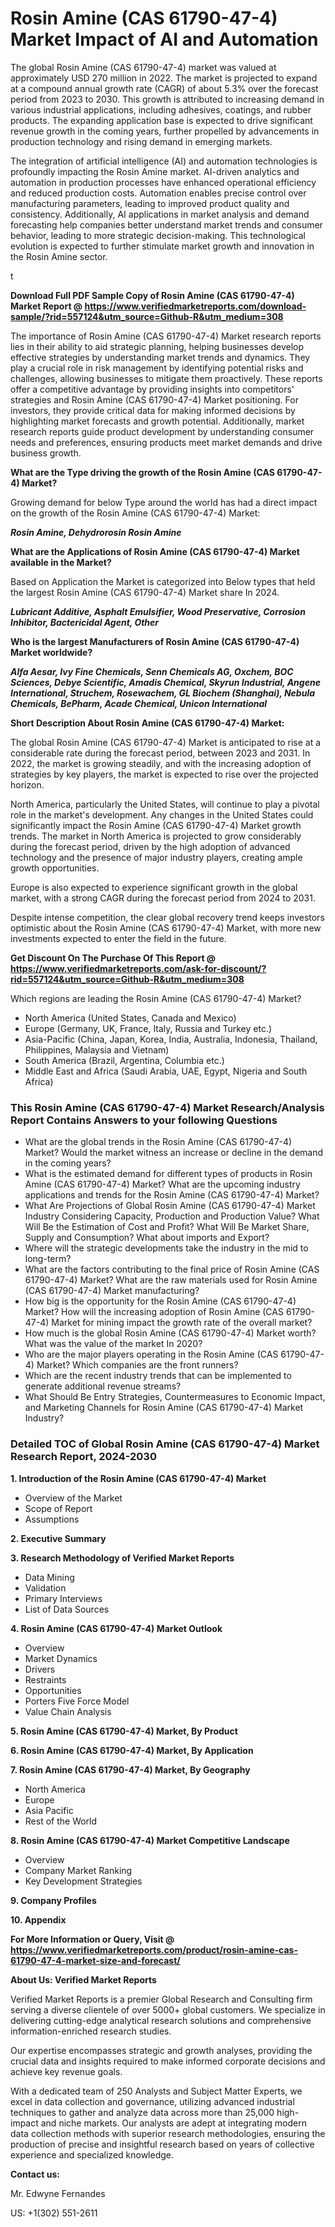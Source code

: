 <meta name="title" content="Global Rosin Amine (CAS 61790-47-4) Market Impact of AI and Automation"><meta name="description" content="The global Rosin Amine (CAS 61790-47-4) market was valued at approximately USD 270 million in 2022. The market is projected to expand at a compound annual growth rate "><meta name="title" content="Rosin Amine (CAS 61790-47-4) Market Size, Share, Scope, Trends, Growth, Opportunities, Analysis, Forecast"><h1>Rosin Amine (CAS 61790-47-4) Market Impact of AI and Automation</h1><p>The global Rosin Amine (CAS 61790-47-4) market was valued at approximately USD 270 million in 2022. The market is projected to expand at a compound annual growth rate (CAGR) of about 5.3% over the forecast period from 2023 to 2030. This growth is attributed to increasing demand in various industrial applications, including adhesives, coatings, and rubber products. The expanding application base is expected to drive significant revenue growth in the coming years, further propelled by advancements in production technology and rising demand in emerging markets.</p><p>The integration of artificial intelligence (AI) and automation technologies is profoundly impacting the Rosin Amine market. AI-driven analytics and automation in production processes have enhanced operational efficiency and reduced production costs. Automation enables precise control over manufacturing parameters, leading to improved product quality and consistency. Additionally, AI applications in market analysis and demand forecasting help companies better understand market trends and consumer behavior, leading to more strategic decision-making. This technological evolution is expected to further stimulate market growth and innovation in the Rosin Amine sector.</p>t</p><p id="" class=""><strong>Download Full PDF Sample Copy of Rosin Amine (CAS 61790-47-4) Market Report @ <a href="https://www.verifiedmarketreports.com/download-sample/?rid=557124&utm_source=Github-R&utm_medium=308" target="_blank">https://www.verifiedmarketreports.com/download-sample/?rid=557124&utm_source=Github-R&utm_medium=308</a></strong></p><p>The importance of&nbsp;Rosin Amine (CAS 61790-47-4) Market research reports lies in their ability to aid strategic planning, helping businesses develop effective strategies by understanding market trends and dynamics. They play a crucial role in risk management by identifying potential risks and challenges, allowing businesses to mitigate them proactively. These reports offer a competitive advantage by providing insights into competitors' strategies and Rosin Amine (CAS 61790-47-4) Market positioning. For investors, they provide critical data for making informed decisions by highlighting market forecasts and growth potential. Additionally, market research reports guide product development by understanding consumer needs and preferences, ensuring products meet market demands and drive business growth.</p><p><strong>What are the&nbsp;Type driving the growth of the Rosin Amine (CAS 61790-47-4) Market?</strong></p><p id="" class="">Growing demand for below Type around the world has had a direct impact on the growth of the Rosin Amine (CAS 61790-47-4) Market:</p><em><strong>Rosin Amine, Dehydrorosin Rosin Amine</strong></em></p><strong>What are the&nbsp;Applications&nbsp;of Rosin Amine (CAS 61790-47-4) Market available in the Market?</strong></p><p id="" class="">Based on Application the Market is categorized into Below types that held the largest Rosin Amine (CAS 61790-47-4) Market share In 2024.</p><em><strong>Lubricant Additive, Asphalt Emulsifier, Wood Preservative, Corrosion Inhibitor, Bactericidal Agent, Other</strong></em></p><strong>Who is the largest Manufacturers of Rosin Amine (CAS 61790-47-4) Market worldwide?</strong></p><p><em><strong>Alfa Aesar, Ivy Fine Chemicals, Senn Chemicals AG, Oxchem, BOC Sciences, Debye Scientific, Amadis Chemical, Skyrun Industrial, Angene International, Struchem, Rosewachem, GL Biochem (Shanghai), Nebula Chemicals, BePharm, Acade Chemical, Unicon International</strong></em></p><p id="" class=""><strong>Short Description About Rosin Amine (CAS 61790-47-4) Market:</strong></p><p>The global Rosin Amine (CAS 61790-47-4) Market is anticipated to rise at a considerable rate during the forecast period, between 2023 and 2031. In 2022, the market is growing steadily, and with the increasing adoption of strategies by key players, the market is expected to rise over the projected horizon.</p><p>North America, particularly the United States, will continue to play a pivotal role in the market's development. Any changes in the United States could significantly impact the Rosin Amine (CAS 61790-47-4) Market growth trends. The market in North America is projected to grow considerably during the forecast period, driven by the high adoption of advanced technology and the presence of major industry players, creating ample growth opportunities.</p><p>Europe is also expected to experience significant growth in the global market, with a strong CAGR during the forecast period from 2024 to 2031.</p><p>Despite intense competition, the clear global recovery trend keeps investors optimistic about the Rosin Amine (CAS 61790-47-4) Market, with more new investments expected to enter the field in the future.</p><p id="" class=""><strong>Get Discount On The Purchase Of This Report @ <a href="https://www.verifiedmarketreports.com/ask-for-discount/?rid=557124&utm_source=Github-R&utm_medium=308" target="_blank">https://www.verifiedmarketreports.com/ask-for-discount/?rid=557124&utm_source=Github-R&utm_medium=308</a></strong></p>Which regions are leading the Rosin Amine (CAS 61790-47-4) Market?</p><ul><li>North America (United States, Canada and Mexico)</li><li>Europe (Germany, UK, France, Italy, Russia and Turkey etc.)</li><li>Asia-Pacific (China, Japan, Korea, India, Australia, Indonesia, Thailand, Philippines, Malaysia and Vietnam)</li><li>South America (Brazil, Argentina, Columbia etc.)</li><li>Middle East and Africa (Saudi Arabia, UAE, Egypt, Nigeria and South Africa)</li></ul><h3 id="" class="">This Rosin Amine (CAS 61790-47-4) Market Research/Analysis Report Contains Answers to your following Questions</h3><ul><li>What are the global trends in the Rosin Amine (CAS 61790-47-4) Market? Would the market witness an increase or decline in the demand in the coming years?</li><li>What is the estimated demand for different types of products in Rosin Amine (CAS 61790-47-4) Market? What are the upcoming industry applications and trends for the Rosin Amine (CAS 61790-47-4) Market?</li><li>What Are Projections of Global Rosin Amine (CAS 61790-47-4) Market Industry Considering Capacity, Production and Production Value? What Will Be the Estimation of Cost and Profit? What Will Be Market Share, Supply and Consumption? What about imports and Export?</li><li>Where will the strategic developments take the industry in the mid to long-term?</li><li>What are the factors contributing to the final price of Rosin Amine (CAS 61790-47-4) Market? What are the raw materials used for Rosin Amine (CAS 61790-47-4) Market manufacturing?</li><li>How big is the opportunity for the Rosin Amine (CAS 61790-47-4) Market? How will the increasing adoption of Rosin Amine (CAS 61790-47-4) Market for mining impact the growth rate of the overall market?</li><li>How much is the global Rosin Amine (CAS 61790-47-4) Market worth? What was the value of the market In 2020?</li><li>Who are the major players operating in the Rosin Amine (CAS 61790-47-4) Market? Which companies are the front runners?</li><li>Which are the recent industry trends that can be implemented to generate additional revenue streams?</li><li>What Should Be Entry Strategies, Countermeasures to Economic Impact, and Marketing Channels for Rosin Amine (CAS 61790-47-4) Market Industry?</li></ul><h3 id="" class="">Detailed TOC of Global Rosin Amine (CAS 61790-47-4) Market Research Report, 2024-2030</h3><p id="" class=""><strong>1. Introduction of the Rosin Amine (CAS 61790-47-4) Market</strong></p><ul><li>Overview of the Market</li><li>Scope of Report</li><li>Assumptions</li></ul><p id="" class=""><strong>2. Executive Summary</strong></p><p id="" class=""><strong>3. Research Methodology of Verified Market Reports</strong></p><ul><li>Data Mining</li><li>Validation</li><li>Primary Interviews</li><li>List of Data Sources</li></ul><p id="" class=""><strong>4. Rosin Amine (CAS 61790-47-4) Market Outlook</strong></p><ul><li>Overview</li><li>Market Dynamics</li><li>Drivers</li><li>Restraints</li><li>Opportunities</li><li>Porters Five Force Model</li><li>Value Chain Analysis</li></ul><p id="" class=""><strong>5. Rosin Amine (CAS 61790-47-4) Market, By Product</strong></p><p id="" class=""><strong>6. Rosin Amine (CAS 61790-47-4) Market, By Application</strong></p><p id="" class=""><strong>7. Rosin Amine (CAS 61790-47-4) Market, By Geography</strong></p><ul><li>North America</li><li>Europe</li><li>Asia Pacific</li><li>Rest of the World</li></ul><p id="" class=""><strong>8. Rosin Amine (CAS 61790-47-4) Market Competitive Landscape</strong></p><ul><li>Overview</li><li>Company Market Ranking</li><li>Key Development Strategies</li></ul><p id="" class=""><strong>9. Company Profiles</strong></p><p id="" class=""><strong>10. Appendix</strong></p><p id="" class=""><strong>For More Information or Query, Visit @ <a href="https://www.verifiedmarketreports.com/product/rosin-amine-cas-61790-47-4-market-size-and-forecast/" target="_blank">https://www.verifiedmarketreports.com/product/rosin-amine-cas-61790-47-4-market-size-and-forecast/</a></strong></p><p id="" class=""><strong>About Us: Verified Market Reports</strong></p><p id="" class="">Verified Market Reports is a premier Global Research and Consulting firm serving a diverse clientele of over 5000+ global customers. We specialize in delivering cutting-edge analytical research solutions and comprehensive information-enriched research studies.</p><p id="" class="">Our expertise encompasses strategic and growth analyses, providing the crucial data and insights required to make informed corporate decisions and achieve key revenue goals.</p><p id="" class="">With a dedicated team of 250 Analysts and Subject Matter Experts, we excel in data collection and governance, utilizing advanced industrial techniques to gather and analyze data across more than 25,000 high-impact and niche markets. Our analysts are adept at integrating modern data collection methods with superior research methodologies, ensuring the production of precise and insightful research based on years of collective experience and specialized knowledge.</p><p id="" class=""><strong>Contact us:</strong></p><p id="" class="">Mr. Edwyne Fernandes</p><p id="" class="">US: +1(302) 551-2611</p>